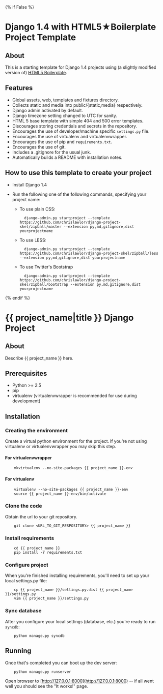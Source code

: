 {% if False %}
# Django 1.4 with HTML5★Boilerplate Project Template

## About

This is a starting template for Django 1.4 projects using (a slightly modified version of) [HTML5 Boilerplate](http://html5boilerplate.com).

## Features ##

* Global assets, web, templates and fixtures directory.
* Collects static and media into public/{static,media} respectively.
* Django admin activated by default.
* Django timezone setting changed to UTC for sanity.
* HTML 5 base template with simple 404 and 500 error templates.
* Discourages storing credentials and secrets in the repository.
* Encourages the use of developer/machine specific `settings.py` file.
* Encourages the use of virtualenv and virtualenvwrapper.
* Encourages the use of pip and `requirements.txt`.
* Encourages the use of git.
* Includes a .gitignore for the usual junk.
* Automatically builds a README with installation notes.

## How to use this template to create your project ##

* Install Django 1.4
* Run the following one of the following commands, specifying your project name:
        
    * To use plain CSS:

            django-admin.py startproject --template https://github.com/chrislawlor/django-project-skel/zipball/master --extension py,md,gitignore,dist yourprojectname

    * To use LESS:

            django-admin.py startproject --template https://github.com/chrislawlor/django-project-skel/zipball/less --extension py,md,gitignore,dist yourprojectname

    * To use Twitter's Bootstrap
    
            django-admin.py startproject --template https://github.com/chrislawlor/django-project-skel/zipball/bootstrap --extension py,md,gitignore,dist yourprojectname

{% endif %}
# {{ project_name|title }} Django Project #

## About ##

Describe {{ project_name }} here.

## Prerequisites ##

* Python >= 2.5
* pip
* virtualenv (virtualenvwrapper is recommended for use during development)

## Installation ##

### Creating the environment ###

Create a virtual python environment for the project.
If you're not using virtualenv or virtualenvwrapper you may skip this step.

#### For virtualenvwrapper ####

        mkvirtualenv --no-site-packages {{ project_name }}-env

#### For virtualenv ####

        virtualenv --no-site-packages {{ project_name }}-env
        source {{ project_name }}-env/bin/activate

### Clone the code ###

Obtain the url to your git repository.

        git clone <URL_TO_GIT_RESPOSITORY> {{ project_name }}

### Install requirements ###

        cd {{ project_name }}
        pip install -r requirements.txt

### Configure project ###
When you're finished installing requirements, you'll need to set up your local settings.py file:

        cp {{ project_name }}/settings.py.dist {{ project_name }}/settings.py
        vim {{ project_name }}/settings.py

### Sync database ###
After you configure your local settings (database, etc.) you're ready to run `syncdb`:

        python manage.py syncdb

## Running ##
Once that's completed you can boot up the dev server:

        python manage.py runserver

Open browser to [http://127.0.0.1:8000](http://127.0.0.1:8000) -- if all went well you should see the "It works!" page.
